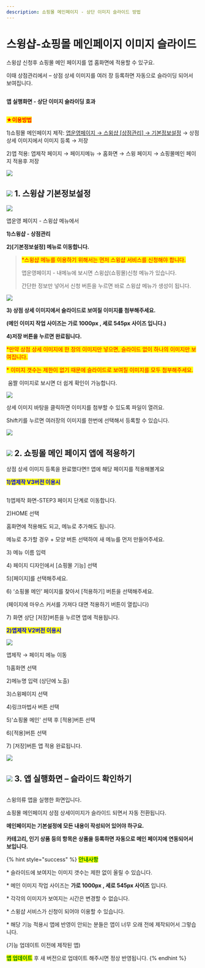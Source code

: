 ```yaml
---
description: 쇼핑몰 메인페이지 - 상단 이미지 슬라이드 방법
---
```


# 스윙샵-쇼핑몰 메인페이지 이미지 슬라이드

스윙샵 신청후 쇼핑몰 메인 페이지를 앱 홈화면에 적용할 수 있구요.

이때 상점관리에서 – 상점 상세 이미지를 여러 장 등록하면 자동으로 슬라이딩 되어서 보여집니다.

<figure><img src="../../.gitbook/assets/구분선 (5).PNG" alt=""><figcaption></figcaption></figure>

<img src="../../.gitbook/assets/image (9).png" alt="" data-size="line">**앱 실행화면 - 상단 이미지 슬라이딩 효과**

<div align="left">

<img src="https://wp.swing2app.co.kr/wp-content/uploads/2018/11/%EB%85%B9%ED%99%94_2021_01_28_16_25_34_467.gif" alt="">

</div>

<mark style="color:red;">**★이용방법**</mark>

1\)쇼핑몰 메인페이지 제작: [앱운영페이지 → 스윙샵 \[상점관리\] → 기본정보설정](http://www.swing2app.co.kr/view/store\_info\_basic\_setting) → 상점 상세 이미지에서 이미지 등록 → 저장

2\)앱 적용: 앱제작 페이지 → 페이지메뉴 → 홈화면 → 스윙 페이지 → 쇼핑몰메인 페이지 적용후 저장&#x20;

![](<../../.gitbook/assets/구분선 (1) (1).PNG>)

## ![](https://wp.swing2app.co.kr/wp-content/uploads/2020/04/%EB%8B%A8%EB%9D%BD1-1.png) **1. 스윙샵 기본정보설정**

![](https://wp.swing2app.co.kr/wp-content/uploads/2018/11/%EC%83%81%EC%A0%90%EA%B4%80%EB%A6%AC.png)

앱운영 페이지 - 스윙샵 메뉴에서&#x20;

**1)스윙샵 - 상점관리**

**2)\[기본정보설정] 메뉴로 이동합니다.** &#x20;

> <mark style="color:red;">\*스윙샵 메뉴를 이용하기 위해서는 먼저 스윙샵 서비스를 신청해야 합니다.</mark>
>
> 앱운영페이지 - 내메뉴에 보시면 스윙샵(쇼핑몰)신청 메뉴가 있습니다.&#x20;
>
> 간단한 정보만 넣어서 신청 버튼을 누르면 바로 스윙샵 메뉴가 생성이 됩니다.

![](https://wp.swing2app.co.kr/wp-content/uploads/2018/11/%EC%8A%A4%EC%9C%99%EC%83%B5-%EC%83%81%EC%A0%90%EA%B4%80%EB%A6%AC\_%EC%8A%AC%EB%9D%BC%EC%9D%B4%EB%93%9C%EC%9D%B4%EB%AF%B8%EC%A7%802.png)

**3) 상점 상세 이미지에서 슬라이드로 보여질 이미지를 첨부해주세요.**

**(메인 이미지 작업 사이즈는 가로 1000px , 세로 545px 사이즈 입니다.)**

**4)저장 버튼을 누르면 완료됩니다.**

<mark style="color:red;">\*만약 상점 상세 이미지에 한 장의 이미지만 넣으면, 슬라이드 없이 하나의 이미지만 보여집니다.</mark>

<mark style="color:red;">\* 이미지 갯수는 제한이 없기 때문에 슬라이드로 보여질 이미지를 모두 첨부해주세요.</mark>



<img src="../../.gitbook/assets/image (9).png" alt="" data-size="line"> 움짤 이미지로 보시면 더 쉽게 확인이 가능합니다.

![](https://wp.swing2app.co.kr/wp-content/uploads/2018/11/%EB%85%B9%ED%99%94\_2021\_02\_12\_11\_04\_11\_286.gif)

상세 이미지 바탕을 클릭하면 이미지를 첨부할 수 있도록 파일이 열려요.

Shift키를 누르면 여러장의 이미지를 한번에 선택해서 등록할 수 있습니다.

![](<../../.gitbook/assets/구분선 (1) (1).PNG>)

## ![](https://wp.swing2app.co.kr/wp-content/uploads/2020/04/%EB%8B%A8%EB%9D%BD1-1.png) **2. 쇼핑몰 메인 페이지 앱에 적용하기**

상점 상세 이미지 등록을 완료했다면!! 앱에 해당 페이지를 적용해볼게요



<mark style="color:blue;">**1)앱제작 V3버전 이용시**</mark>

<figure><img src="../../.gitbook/assets/쇼핑몰메인1.png" alt=""><figcaption></figcaption></figure>

1\)앱제작 화면-STEP3 페이지 단계로 이동합니다.

2\)HOME 선택

홈화면에 적용해도 되고, 메뉴로 추가해도 됩니다.

메뉴로 추가할 경우 + 모양 버튼 선택하여 새 메뉴를 먼저 만들어주세요.&#x20;

3\) 메뉴 이름 입력

4\) 페이지 디자인에서 \[쇼핑몰 기능] 선택

5\)\[페이지]를 선택해주세요.&#x20;

6\) ‘쇼핑몰 메인’ 페이지를 찾아서 \[적용하기] 버튼을 선택해주세요.&#x20;

(페이지에 마우스 커서를 가져다 대면 적용하기 버튼이 열립니다)

7\) 화면 상단 \[저장]버튼을 누르면 앱에 적용됩니다.



<mark style="color:blue;">**2)앱제작 V2버전 이용시**</mark>

![](https://wp.swing2app.co.kr/wp-content/uploads/2019/04/%EC%8A%A4%EC%9C%99%EC%83%B5%EB%A9%94%EC%9D%B81.png)

앱제작 → 페이지 메뉴 이동

1\)홈화면 선택

2\)메뉴명 입력 (상단에 노출)

3\)스윙페이지 선택

4\)링크마법사 버튼 선택

5\)'쇼핑몰 메인' 선택 후 \[적용]버튼 선택

6\)\[적용]버튼 선택

7\) \[저장]버튼 앱 적용 완료됩니다.&#x20;

![](<../../.gitbook/assets/구분선 (1) (1).PNG>)

## ![](https://wp.swing2app.co.kr/wp-content/uploads/2020/04/%EB%8B%A8%EB%9D%BD1-1.png) **3. 앱 실행화면 – 슬라이드 확인하기**

<div align="left">

<figure><img src="../../.gitbook/assets/슬라이드2.gif" alt=""><figcaption></figcaption></figure>

</div>

스윙의류 앱을 실행한 화면입니다.

쇼핑몰 메인페이지 상점 상세이미지가 슬라이드 되면서 자동 전환됩니다.

**메인페이지는 기본설정에 모든 내용이 작성되어 있어야 하구요.**

**카테고리, 인기 상품 등의 항목은 상품을 등록하면 자동으로 메인 페이지에 연동되어서 보입니다.**&#x20;

{% hint style="success" %}
<mark style="color:green;">**안내사항**</mark>

\* 슬라이드에 보여지는 이미지 갯수는 제한 없이 올릴 수 있습니다.

\* 메인 이미지 작업 사이즈는 **가로 1000px , 세로 545px 사이즈** 입니다.

\* 각각의 이미지가 보여지는 시간은 변경할 수 없습니다.

\* 스윙샵 서비스가 신청이 되어야 이용할 수 있습니다.

\* 해당 기능 적용시 앱에 반영이 안되는 분들은 앱이 너무 오래 전에 제작되어서 그렇습니다.

(기능 업데이트 이전에 제작된 앱)

<mark style="color:green;">**앱 업데이트**</mark> 후 새 버전으로 업데이트 해주시면 정상 반영됩니다.
{% endhint %}



